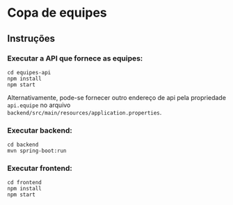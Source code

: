 # Copa de equipes

## Instruções

### Executar a API que fornece as equipes:

    cd equipes-api
    npm install
    npm start

Alternativamente, pode-se fornecer outro endereço de api pela propriedade `api.equipe` no arquivo `backend/src/main/resources/application.properties`.

### Executar backend:

    cd backend
    mvn spring-boot:run

### Executar frontend:

    cd frontend
    npm install
    npm start
